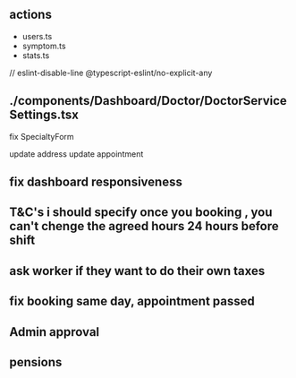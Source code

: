 ## actions
  - users.ts
  - symptom.ts
  - stats.ts

   // eslint-disable-line @typescript-eslint/no-explicit-any

## ./components/Dashboard/Doctor/DoctorServiceSettings.tsx

fix  SpecialtyForm

update address
update appointment

## fix dashboard responsiveness


## T&C's i should specify once you booking , you can't chenge the agreed hours 24 hours before shift
## ask worker if they want to do their own taxes 

## fix booking same day, appointment passed


## Admin approval
 ## pensions